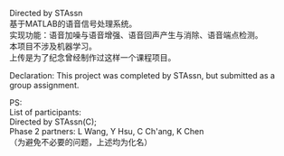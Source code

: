 Directed by STAssn                
基于MATLAB的语音信号处理系统。           
实现功能：语音加噪与语音增强、语音回声产生与消除、语音端点检测。                
本项目不涉及机器学习。              
上传是为了纪念曾经制作过这样一个课程项目。

Declaration: This project was completed by STAssn, but submitted as a group assignment.     

        
PS:         
List of participants:        
Directed by STAssn(C);           
Phase 2 partners: L Wang, Y Hsu, C Ch'ang, K Chen          
（为避免不必要的问题，上述均为化名）